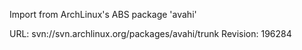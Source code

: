 Import from ArchLinux's ABS package 'avahi'

URL: svn://svn.archlinux.org/packages/avahi/trunk
Revision: 196284
